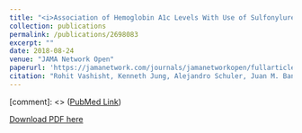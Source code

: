 ```yaml
---
title: "<i>Association of Hemoglobin A1c Levels With Use of Sulfonylureas, Dipeptidyl Peptidase 4 Inhibitors, and Thiazolidinediones in Patients With Type 2 Diabetes Treated With Metformin</i>"
collection: publications
permalink: /publications/2698083
excerpt: "" 
date: 2018-08-24
venue: "JAMA Network Open"
paperurl: 'https://jamanetwork.com/journals/jamanetworkopen/fullarticle/2698083' 
citation: "Rohit Vashisht, Kenneth Jung, Alejandro Schuler, Juan M. Banda, Rae Woong Park, Sanghyung Jin, Li Li, Joel T. Dudley, <b>Kipp W. Johnson</b>, Mark M. Shervey, Hua Xu, Yonghui Wu, Karthik Natrajan, George Hripcsak, Peng Jin, Mui Van Zandt, Anthony Reckard, Christian G. Reich, James Weaver, Martijn J. Schuemie, Patrick B. Ryan, Alison Callahan, Nigam H. Shah. JAMA Network Open. 2018;1(4):e181755"
---
```


[comment]: <> ([PubMed Link](https://www.ncbi.nlm.nih.gov/pubmed/23144417))

[Download PDF here](https://kippjohnson.com/files/23144417.pdf)

